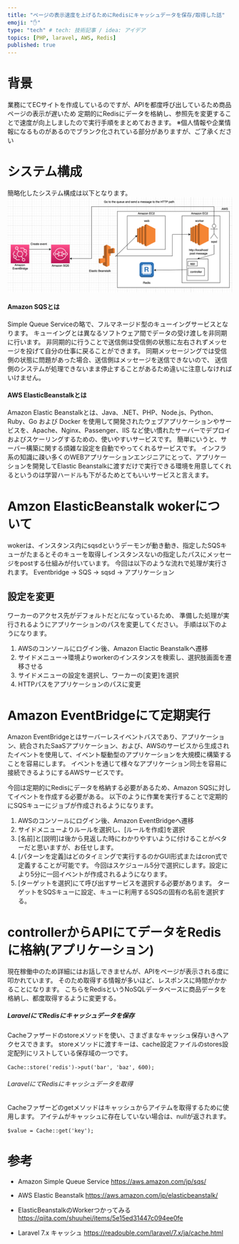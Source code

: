 ```yaml
---
title: "ページの表示速度を上げるためにRedisにキャッシュデータを保存/取得した話"
emoji: "✋"
type: "tech" # tech: 技術記事 / idea: アイデア
topics: [PHP, laravel, AWS, Redis]
published: true
---
```


# 背景
業務にてECサイトを作成しているのですが、APIを都度呼び出しているため商品ページの表示が遅いため
定期的にRedisにデータを格納し、参照先を変更することで速度が向上しましたので実行手順をまとめておきます。
※個人情報や企業情報になるものがあるのでブランク化されている部分がありますが、ご了承ください

# システム構成
簡略化したシステム構成は以下となります。
![](/images/store-data-in-redis/image1.png)

#### Amazon SQSとは
Simple Queue Serviceの略で、フルマネージド型のキューイングサービスとなります。
キューイングとは異なるソフトウェア間でデータの受け渡しを非同期に行います。
非同期的に行うことで送信側は受信側の状態に左右されずメッセージを投げて自分の仕事に戻ることができます。
同期メッセージングでは受信側の状態に問題があった場合、送信側はメッセージを送信できないので、
送信側のシステムが処理できないまま停止することがあるため違いに注意しなければいけません。

#### AWS ElasticBeanstalkとは
Amazon Elastic Beanstalkとは、Java、.NET、PHP、Node.js、Python、Ruby、Go および Docker を使用して開発されたウェブアプリケーションやサービスを、Apache、Nginx、Passenger、IIS など使い慣れたサーバーでデプロイおよびスケーリングするための、使いやすいサービスです。
簡単にいうと、サーバー構築に関する煩雑な設定を自動でやってくれるサービスです。
インフラ系の知識に疎い多くのWEBアプリケーションエンジニアにとって、アプリケーションを開発してElastic Beanstalkに渡すだけで実行できる環境を用意してくれるというのは学習ハードルも下がるためとてもいいサービスと言えます。

# Amzon ElasticBeanstalk wokerについて
wokerは、インスタンス内にsqsdというデーモンが動き動き、指定したSQSキューがたまるとそのキューを取得しインスタンスないの指定したパスにメッセージをpostする仕組みが付いています。
今回は以下のような流れで処理が実行されます。
Eventbridge → SQS → sqsd → アプリケーション

## 設定を変更
ワーカーのアクセス先がデフォルトだと/になっているため、
準備した処理が実行されるようにアプリケーションのパスを変更してください。
手順は以下のようになります。
1. AWSのコンソールにログイン後、Amazon Elactic Beanstalkへ遷移
2. サイドメニュー→環境よりworkerのインスタンスを検索し、選択肢画面を遷移させる
3. サイドメニューの設定を選択し、ワーカーの[変更]を選択
4. HTTPパスをアプリケーションのパスに変更

# Amazon EventBridgeにて定期実行
Amazon EventBridgeとはサーバーレスイベントバスであり、アプリケーション、統合されたSaaSアプリケーション、および、AWSのサービスから生成されたイベントを使用して、イベント駆動型のアプリケーションを大規模に構築することを容易にします。
イベントを通じて様々なアプリケーション同士を容易に接続できるようにするAWSサービスです。

今回は定期的にRedisにデータを格納する必要があるため、Amazon SQSに対してイベントを作成する必要がある。
以下のように作業を実行することで定期的にSQSキューにジョブが作成されるようになります。

1. AWSのコンソールにログイン後、Amazon EventBridgeへ遷移
2. サイドメニューよりルールを選択し、[ルールを作成]を選択
3. [名前]と[説明]は後から見返した時にわかりやすいように付けることがベターだと思いますが、お任せします。
4. [パターンを定義]はどのタイミングで実行するのかGUI形式またはcron式で定義することが可能です。
    今回はスケジュール5分で選択にします。設定により5分に一回イベントが作成されるようになります。
5. [ターゲットを選択]にて呼び出すサービスを選択する必要があります。
    ターゲットをSQSキューに設定、キューに利用するSQSの固有の名前を選択する。

# controllerからAPIにてデータをRedisに格納(アプリケーション)
現在稼働中のため詳細にはお話しできませんが、APIをページが表示される度に叩かれています。
そのため取得する情報が多いほど、レスポンスに時間がかかることになります。
こちらをRedisというNoSQLデータベースに商品データを格納し、都度取得するように変更する。

##### LaravelにてRedisにキャッシュデータを保存
Cacheファザードのstoreメソッドを使い、さまざまなキャッシュ保存いきへアクセスできます。
storeメソッドに渡すキーは、cache設定ファイルのstores設定配列にリストしている保存域の一つです。
```
Cache::store('redis')->put('bar', 'baz', 600);
```

###### LaravelにてRedisにキャッシュデータを取得
Cacheファザーどのgetメソッドはキャッシュからアイテムを取得するために使用します。
アイテムがキャッシュに存在していない場合は、nullが返されます。
```
$value = Cache::get('key');
```

# 参考
- Amazon Simple Queue Service
https://aws.amazon.com/jp/sqs/

- AWS Elastic Beanstalk
https://aws.amazon.com/jp/elasticbeanstalk/

- ElasticBeanstalkのWorkerつかってみる
https://qiita.com/shuuhei/items/5e15ed31447c094ee0fe

- Laravel 7.x キャッシュ
https://readouble.com/laravel/7.x/ja/cache.html